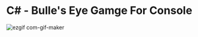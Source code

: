 # C# - Bulle's Eye Gamge For Console
![ezgif com-gif-maker](https://user-images.githubusercontent.com/86562519/147337342-503df911-7164-43f6-831e-e39168f9d6d5.gif)
